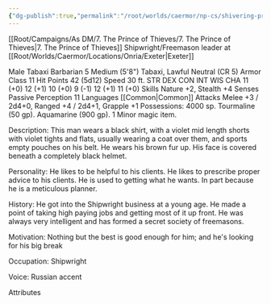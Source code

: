 ```yaml
---
{"dg-publish":true,"permalink":"/root/worlds/caermor/np-cs/shivering-prim-posies/","tags":["Chaia"]}
---
```


[[Root/Campaigns/As DM/7. The Prince of Thieves/7. The Prince of Thieves\|7. The Prince of Thieves]]
Shipwright/Freemason leader at [[Root/Worlds/Caermor/Locations/Onria/Exeter\|Exeter]]

Male Tabaxi Barbarian 5
Medium (5'8") Tabaxi, Lawful Neutral (CR 5)
Armor Class 11
Hit Points 42 (5d12)
Speed 30 ft.
STR	DEX	CON	INT	WIS	CHA
11 (+0)	12 (+1)	10 (+0)	9 (-1)	12 (+1)	11 (+0)
Skills Nature +2, Stealth +4
Senses Passive Perception 11
Languages [[Common\|Common]]
Attacks Melee +3 / 2d4+0, Ranged +4 / 2d4+1, Grapple +1
Possessions: 4000 sp. Tourmaline (50 gp). Aquamarine (900 gp). 1 Minor magic item.

Description: This man wears a black shirt, with a violet mid length shorts with violet tights and flats, usually wearing a coat over them, and sports empty pouches on his belt. He wears his brown fur up. His face is covered beneath a completely black helmet.

Personality: He likes to be helpful to his clients. He likes to prescribe proper advice to his clients. He is used to getting what he wants. In part because he is a meticulous planner.

History: He got into the Shipwright business at a young age. He made a point of taking high paying jobs and getting most of it up front. He was always very intelligent and has formed a secret society of freemasons.

Motivation: Nothing but the best is good enough for him; and he's looking for his big break

Occupation: Shipwright

Voice: Russian accent

Attributes